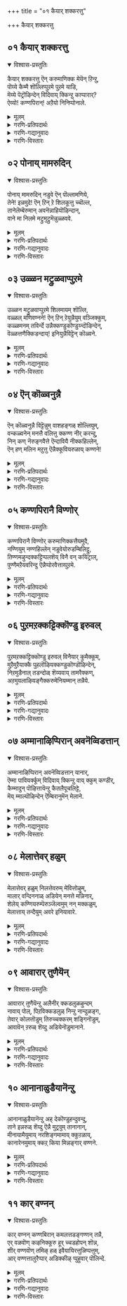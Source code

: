 +++
title = "०१ कैयार् शक्करत्तु"

+++
कैयार् शक्करत्तु


## ०१ कैयार् शक्करत्तु
<details open><summary>विश्वास-प्रस्तुतिः</summary>

कैयार् शक्करत्तु ऎन् करुमाणिक्क मेयॆन् ऱिन्ऱु,  
पॊय्ये कैम्मै शॊल्लिप्पुऱमे पुऱमे याडि,  
मॆय्ये पॆट्रॊऴिन्देन् विदिवाय् क्किन्ऱु काप्पारार्?  
ऐय्यो\! कण्णपिरान्\! अऱैयो निनिप्पोनाले.
</details>

<details><summary>मूलम्</summary>

कैयार् शक्करत्तु ऎन् करुमाणिक्क मेयॆन् ऱिन्ऱु,  
पॊय्ये कैम्मै शॊल्लिप्पुऱमे पुऱमे याडि,  
मॆय्ये पॆट्रॊऴिन्देन् विदिवाय् क्किन्ऱु काप्पारार्?  
ऐय्यो\! कण्णपिरान्\! अऱैयो निनिप्पोनाले.
</details>

<details><summary>गरणि-प्रतिपदार्थः</summary>

कै= कैयल्लि, आर् = हरितवाद, शक्करत्तु = चक्रायुधवुळ्ळ, ऎन् = नन्न, करुमाणिक्कमे = करिय माणिक्यवे, ऎन्ऱु ऎन्ऱु = ऎन्दु हेळुत्त हेळुत्तले, पॊय्यो = सुळ्ळागिये, कैम्मै = कपटद मातन्नु, शॊल्लि = हेळुत्त, पुऱमे पुऱमे आडि = बाह्यविषयगळल्लि आडुत्ता, मॆय्ये = यथार्थवादद्दन्ने \(सत्यवादद्दन्ने, पॆट्रु = पडॆदु, ऒऴिन्देन् = मुगिसिद्देनॆ, विदि = \(विधिय\) भगवन्तन, वाय् क्कु = अनुग्रहक्कॆ इन्ऱु = इन्दु \(ईग\), काप्पार् = तडॆगट्टुववरु. आर् = यारु? ऐयो = अय्यो, कण्णपिरान् = कृष्णपरमात्म, अऱैयो = सड्डु हॊडॆयुत्तेनॆ\(कूगि हेळुत्तेनॆ\) इनि = इन्नु, पोनाले = होदरॆ \(होगुवुदादरॆ\).
</details>

<details><summary>गरणि-गद्यानुवादः</summary>

कैयल्लि हन्तवाद चक्रायुधवुळ्ळ नन्न करिय माणिक्यवे ऎन्दु हेळुत्त हेळुत्तले, सुळ्ळागिये, कपटद मातुगळन्नाडुत्ता, बाह्यविषयगळल्लि नलिदाडुत्ता, यथार्थवादद्दन्ने \(सत्यवादद्दन्ने\) पडॆदुकॊण्डिद्देनॆ. विधिय \(भगवन्तन\) अनुग्रहवन्नु ईग तडॆगट्टुववरु यारु? अय्यो, कृष्ण परमात्म, सड्डु हॊडॆदु हेळुत्तेनॆ, इन्नु \(नीनु\) होगुवुदादरॆ? 
</details>

<details><summary>गरणि-विस्तारः</summary>

ई पाशुर अर्थपूर्णवागिदॆ. भगवन्तनु ऎन्थ कृपाळु\! अवनॆष्टु सुलभसाध्य ऎम्बुदन्नु स्पष्टपडिसुत्तदॆ. ऒन्दु सल भगवदनुग्रहवुण्टायितॆन्दरॆ, अदन्नु तडॆगट्टुवुदु यारिगू साध्यविल्ल ऎम्बुदन्नू स्पष्टपडिसुत्तदॆ.

भगवन्तन रूपसौन्दर्यगळन्नू, अवन दिव्यायुधगळ सामर्थ्यवन्नू कुरितु मनसार हॊगळि हाडुत्ता आनन्दिसुवुदु निजभक्तन कॆलस. भक्तिय सुळिवे इल्लदॆ, मनस्सिनल्लि विषय वासनॆयन्नु तुम्बिकॊण्डु, ऎडॆबिडदन्तॆ बाह्यविषयगळल्लिये तॊळलुत्ता, अदन्ने आनन्दवॆन्दु तिळिदु तृप्तिपडुववनादरू, नटनॆगागियादरू उत्तमभक्तनन्तॆ बायल्लि भगवन्तन नामगळन्नु उच्चरिसुत्तिरुववनन्नू सह भगवन्तनु कडॆगणिसुवुदिल्ल. अवनिगू सह निजभक्तन हागॆये भगवन्तनु तन्न कृपॆयन्नु अनुग्रहिसुत्तानॆ. तन्नन्नु चेतननु मरॆयबारदु. अवनु हेगॆ याव रीतियल्लि तन्नन्नु स्मरिसिदरू तनगॆ सन्तोषवे. इदे भगवन्तनिगॆ बेकादद्दु. 

आळ्वाररु हेळुत्तारॆ- उत्तम भक्तनन्तॆ नटिसुत्ता, बूटाटिकॆय रीतियल्लि भगवन्नामवन्नु पठिसुत्ता, सदा बाह्यविषयगळल्लि मुळुगि तेलुत्ता इरुव ननगॆ, निजवागियू भगवन्तन अनुग्रहवुण्टायितल्ल\! इन्नु स्वामियु नन्निन्द अगलुवुदक्कॆ साध्यवादीते? खण्डित इल्ल. 

भगवन्तनन्नु याव दॆशॆयल्लादरू, याव रीतियल्लादरू स्मरिसलि. अदु कपटवागिरलि. आत्मवञ्चनॆयागिरलि. नटनॆयागिरलि. आडम्बरवागिरलि. इतररन्नु मोसगॊळिसुवुदे आगिरलि. अदु हेगॆ इद्दरू, भगवन्तनु अदन्नु स्वीकरिसि, निजवाद रीतियल्ले फलवन्नित्तु, अवनन्नु तन्नवनन्नागि माडिकॊळ्ळुत्तानॆ.
</details>



## ०२ पोनाय् मामरुदिन्
<details open><summary>विश्वास-प्रस्तुतिः</summary>

पोनाय् मामरुदिन् नडुवे ऎन् पॊल्लामणिये,  
तेने\! इन्नमुदे\! ऎन् ऱिन् ऱे शिलकूत्तु च्चॊल्ल,  
तानेलॆम्बॆरुमान् अवनॆन्नाहियॊऴिन्दान्,  
वाने मा निलमे मट्रुमुट्रुमॆन्नुळ्ळववे.
</details>

<details><summary>मूलम्</summary>

पोनाय् मामरुदिन् नडुवे ऎन् पॊल्लामणिये,  
तेने\! इन्नमुदे\! ऎन् ऱिन् ऱे शिलकूत्तु च्चॊल्ल,  
तानेलॆम्बॆरुमान् अवनॆन्नाहियॊऴिन्दान्,  
वाने मा निलमे मट्रुमुट्रुमॆन्नुळ्ळववे.
</details>

<details><summary>गरणि-प्रतिपदार्थः</summary>

पोनाय् = होदवने \(नुसुळिदवने\), मा मरुदिन् नडुवे = दॊड्ड मत्तीमरगळ नडुवॆ, ऎन् = नन्न, पॊल्ला मणिये = रन्ध्रविल्लद \(परिशुद्धवाद\) रत्नवे, तेने = जेनिनन्तॆ मधुरवादवने, इन् = इनिदागि, अमुदे = अमृतस्वरूपिये, ऎन्ऱु ऎन्ऱु = ऎन्दु ऎन्दु \(ऎन्दु मुन्तागि\), शिल कूत्तु= कॆलवु कूगुगळन्नु, शॊल्ल = हेळिद्दरिन्द, तान् = तानु, एल् = विश्वासदिन्द, ऎम्बॆरुमान् = सर्वेश्वरनु, अवन् = अवनु, ऎन् आहि ऒऴिन्दान् = ननगॆ ऒदगि बन्दिद्दानॆ, वाने = मेलण लोकगळे, मा निलमे = विशालवाद भूलोकवे, मट्रु = मत्तु, मुट्रुम् = ऎल्ला वस्तुगळू, ऎन् = नन्न, उळ्ळनवे =अन्तरङ्गदवे आगिवॆ.
</details>

<details><summary>गरणि-गद्यानुवादः</summary>

दॊड्ड मत्तीमरगळ नडुवॆ नुसुळिदवने, नन्न परिशुद्धवाद रत्नवे, जेनिनन्तॆ मधुरवादवने, इनिदाद अमृतवे, ऎन्दु मुन्तागि कॆलवु कूगुगळन्नु कूगिद्दरिन्द, सर्वेश्वरनाद अवनु स्वतः विश्वासदिन्द ननगॆ ऒदगि बन्दिद्दानॆ. मेलिन लोकगळू, विशालवाद भूलोकवू मत्तु \(अवुगळ\) ऎल्ला वस्तुगळु नन्न ऒळगडॆयवे \(अन्तरङ्गदवे\) आगिवॆ. 
</details>

<details><summary>गरणि-विस्तारः</summary>

ई पाशुरदल्लि भगवन्तन अपारवाद वात्सल्यवन्नू औदार्यवन्नू कुरितु हेळलागुत्तदॆ. 

“पोनाय्................नडुवे” – इदु भगवन्तनु श्रीकृष्णनागि नडॆसिद ऒन्दु आश्चर्यकारक प्रसङ्ग. नन्दगोकुलदल्लि बालकृष्णनु बॆळॆयुत्तिद्दाग, अवनु मनॆमनॆयल्लू माडिद नाना चेष्टॆगळन्नु कुरितु गॊल्लतियरु तायि यशोदॆगॆ दूरु हेळिदरु. इदरिन्द यशोदॆगॆ कडुकोप बन्तु. बालकृष्णनन्नु मनॆय मुन्दिन ऒन्दु ऒरळिगॆ कट्टि हाकि, आकॆ तन्न कॆलसक्कॆ मनॆयॊळक्कॆ होदळु. बालकृष्णनु आ ऒरळन्नू ऎळॆदुकॊण्डु, मॆल्लमॆल्लगॆ अम्बॆगालिडुत्ता ऎदुरल्लिद्द अवळ जवळि भारि मत्तीमरगळ बळिगॆ होदनु. तानु अवुगळ नडुवण सन्दिनल्लि नुसुळिदनु. ऒरळन्नू तन्न कडॆगॆ ऎळॆदुकॊळ्ळुवुदक्कागि अदन्नु जग्गि ऎळॆदनु. कूडले आ भारीमत्ती मरगळु पटपटनॆ मुरिदुबिद्दवु. आ सद्दिगॆ हॆदरि, नन्दगोकुलवे नोडलु बन्दितु. यशोदॆयू हॊरक्कॆ बन्दु नोडुत्ताळॆ-एनाश्चर्य अदु\! किलकिलनॆ नगुत्ता कृष्णनु नोडुत्तिद्दानॆ. कूडले यशोदॆ अवनन्नु बाचि, ऎत्ति मुद्दाडिदळु. 

“अवनॆन्नाहियॊऴिन्दान्” – भगवन्तन अपरिमित सौलभ्य वात्सल्य. औदार्यगळन्नु इदु हेळुत्तदॆ. अवन कॆलवु नामगळन्नु उच्चरिसुत्तिद्द मात्रक्के स्वामि ऒलिदु बरुवुदे? अन्तरङ्गदल्लि नॆलसुवुदे\! अवनॆष्टु सुलभ\! 

“वाने........................उळ्ळनवे” – भगवन्तनु आळ्वाररिगॆ ऒलिदु, अवर अन्तरङ्गदल्लि नॆलसिद्दर परिणाम इदु- स्वर्गादि मेलणलोकगळू, भूलोकवू, अवुगळल्लिन ऎल्ला वस्तुगळु अन्तरङ्गदल्लि नॆलसिदन्तॆये आयितष्टॆ. 

आळ्वाररु हेळुत्तारॆ- नानु माडिद्दु बहळ अल्पवे- भगवन्तन हलकॆलवु नामगळन्नु उच्चरिसिद्दु मात्रवे. अदक्क् प्रतिफलवागि कण्ड भगवन्तन औदार्यवॆष्टु\! अवने ऒलिदु बन्दु नन्नल्लि वात्सल्य कोरिद्दानॆ. अवनु नन्न अन्तरङ्गदल्लि नॆलसिद्दरिन्द, अवन इडिय सृष्टिये नन्न अन्तरङ्गवन्नु सेरिदॆयल्ल\!
</details>



## ०३ उळ्ळन मट्रुळवाप्पुऱमे
<details open><summary>विश्वास-प्रस्तुतिः</summary>

उळ्ळन मट्रुळवाप्पुऱमे शिलमायम् शॊल्लि,  
वळ्ळल् मणिवण्नने\! ऎन् ऱिन् ऱेयुन्नैयुम् वञ्जिक्कुम्,  
कळ्ळमनम् तविर्न्दे उन्नैक्कण्डुकॊण्डुय्न्दॊऴिन्देन्,  
वॆळ्ळत्तणैक्किडन्दाय्\! इनियुन्नैविट्टॆन् कॊळ्वने.
</details>

<details><summary>मूलम्</summary>

उळ्ळन मट्रुळवाप्पुऱमे शिलमायम् शॊल्लि,  
वळ्ळल् मणिवण्नने\! ऎन् ऱिन् ऱेयुन्नैयुम् वञ्जिक्कुम्,  
कळ्ळमनम् तविर्न्दे उन्नैक्कण्डुकॊण्डुय्न्दॊऴिन्देन्,  
वॆळ्ळत्तणैक्किडन्दाय्\! इनियुन्नैविट्टॆन् कॊळ्वने.
</details>

<details><summary>गरणि-प्रतिपदार्थः</summary>

उळ्ळन = मनस्सिनल्लिरुवुदु, मट्रु = इतर ऎल्लवू, उळ आ = हागॆये इरुवन्तॆये, पुऱमे = हॊरगॆ \(तोरिकॆगागि\), शिल मायम् शॊल्लि = कॆलवु वञ्चनॆय \(कपटद\) मातन्नाडि, वळल् = उदारिये, मणिवण्नने = नीलमणिवण्णा, ऎन्ऱु ऎन् ऱे = ऎन्दु हेळुत्तले, उन्नैयुम् = निन्नन्नू, वञ्जिक्कुम् = वञ्चिसुव \(मोसगॊळिसुव\), कळ्ळम् मनम् = कळ्ळ मनस्सन्नु, तविर्न्दे = बिट्टुकॊट्टु, \(दूरीकरिसिये\), उन्नै = निन्नन्नु, कण्डुकॊण्डु = कण्डुकॊण्डु \(अनुभविसि अरितुकॊण्डु\), उय्न्दु ऒऴिन्देन् = उज्जीवनगॊण्डिद्देनॆ, वॆळ्ळत्तु = पाल्गडलल्लि, अणै = \(शेषन\) हासुगॆयल्लि, किडन्दाय् = पवडिसिरुववने, इनि = इन्नु, उन्नै =निन्नन्नु, विट्टु = बिट्टु, ऎन् कॊळ्वने = एनन्नु कैगॊळ्ळबल्लॆनु? 
</details>

<details><summary>गरणि-गद्यानुवादः</summary>

मनस्सिनल्लिरुवुदु इतर ऎल्लवू हागॆये इरुवन्तॆये, हॊरगॆ कॆलवु कपटद मातुगळन्नाडि, उदारिये, मणिवण्णा ऎन्दुहेळुत्तले निन्नन्नू मोसगॊळिसुव कळ्ळमनस्सन्नु दूरीकरिसि, निन्नन्नु कण्डुकॊण्डु \(अनुभविसि अरितुकॊण्डु\) उज्जीवनगॊण्डिद्देनॆ. पाल्गडलल्लि शेषन हासुगॆयल्लि पवडिसिरुववने, इन्नु निन्नन्नु बिट्टु एनन्नु कैगॊळ्ळबल्लॆ? 
</details>

<details><summary>गरणि-विस्तारः</summary>

ई पाशुरदल्लि भगवन्तनल्लि भक्तिमाडुव बगॆयन्नु हेळलागुत्तदॆ. 

मनस्सु शुद्धिगॊळ्ळदिद्दरू चिन्तॆयिल्ल. विषय वासनॆ अदरल्लि तुम्बिद्दरू सरियॆ. हॊरगॆ, तोरिकॆगागियादरू भगवन्नामस्मरणॆ माडुत्ता बरुवुदरिन्द, बरबरुत्ता अदु अभ्यासवागुत्तदॆ. आ अभ्यास भक्तियन्नु मूडिसुत्तदॆ. भगवन्तनन्नु अरितुकॊळ्ळुव आसक्तियन्नु तरुत्तदॆ मत्तु कालक्रमदल्लि अवनन्नु कुरितु अनुभववुण्टागुत्तदॆ. भक्ति दृढपडुत्तदॆ. अवनिल्लदॆ तनगॆ यावुदू साध्यविल्लवॆन्दु मनवरिकॆयन्नुण्टु माडुत्तदॆ. हीगॆ उज्जीवन मार्गविदॆ ऎन्नलागुत्तदॆ. 

आळ्वाररु हेळुत्तारॆ- भगवन्त, नन्न मनदल्लि तुम्बि, सुळिदाडुत्तिरुव भावनॆगळे बेरॆ. अवॆल्ल विषय वासनॆयिन्द कूडिदवु. निन्नन्नु कुरितु ईषत्तू भवनॆयिल्ल. आदरू, हॊरगॆ, तोरिकॆगागि, निन्न गुणस्वभावगळन्नु परिपूर्णवागि अनुभविसि अरितुकॊण्डवनन्तॆ, ’उदारिये, मणिवण्णा’ ऎन्दु मुन्तागि निन्नन्नु कुरितु हेळुत्तले इद्देनॆ. निन्नन्नू सह वञ्चिसि बिडुवन्थ नन्नकळ्ळ मनस्सन्नु बदिगॊत्तिद्देनॆ. ई दारियिन्दले निन्नन्नु अनुभविसि कण्डुकॊण्डिद्देनॆ मत्तु परिपूर्णवागि उज्जीवनगॊण्डिद्देनॆ. शेषशयननाद भगवन्त, निन्न हॊरतु नानेनू माडलारॆनल्ल\! निन्न कृपाश्रयवे ननगॆ मुख्य.
</details>



## ०४ ऎन् कॊळ्वनुन्नै
<details open><summary>विश्वास-प्रस्तुतिः</summary>

ऎन् कॊळ्वनुन्नै विट्टॆन्नुम् वाशहङ्गळ् शॊल्लियुम्,  
वन्कळ्वनेन् मनत्तै वलित्तु क्कण्ण नीर् करन्दु,  
निन् कण् नॆरुङ्गवैत्ते ऎन्दावियै नीक्कहिल्लेन्,  
ऎन् हण् मलिन मऱुत्तु ऎन्नैक्कूवियरुळाय् कण्णने\!
</details>

<details><summary>मूलम्</summary>

ऎन् कॊळ्वनुन्नै विट्टॆन्नुम् वाशहङ्गळ् शॊल्लियुम्,  
वन्कळ्वनेन् मनत्तै वलित्तु क्कण्ण नीर् करन्दु,  
निन् कण् नॆरुङ्गवैत्ते ऎन्दावियै नीक्कहिल्लेन्,  
ऎन् हण् मलिन मऱुत्तु ऎन्नैक्कूवियरुळाय् कण्णने\!
</details>

<details><summary>गरणि-प्रतिपदार्थः</summary>

ऎन् कॊळ्वन् = एनन्नु कैगॊळ्ळलि, उन्नैविट्टु = निन्नन्नु बिट्टु, ऎन्नुम् = ऎन्नुव, वाशहङ्गळ् = मातुगळन्नु, शॊल्लियुम् = आडियू सह, वन् कळ्वनेन् = बलुकॆट्ट कळ्ळ नानु \(कपटि नानु\), मनत्तै = मनस्सन्नु, वलित्तु = बलगॊळिसि, कण्ण नीर् करन्दु = कण्णिरु सुरिसि, निन् कण् = निन्नल्लि, नॆरुङ्ग = दृढवागि, वैत्ते = इरिसिये, ऎनदु आवियै = नन्न आत्मवन्नु \(प्राणवन्नु\), नीक्ककिल्लेन् = नीगलारॆ, ऎन् कण् = नन्नल्लिन, मलिनम् = कॊळॆयन्नु, अऱुत्तु = नीगिसि \(कडिदु हाकि\), ऎन्नै = नन्नन्नु, कूवि = कूगि करॆदु, अरुळाय् = कृपॆमाडु, कण्णने = अत्याकर्षकने. 
</details>

<details><summary>गरणि-गद्यानुवादः</summary>

’निन्नन्नु बिट्टु एनन्नु कैगॊळ्ळबल्लॆ’ ऎम्ब मातुगळन्नुआडियू सह, बलु कॆट्ट कपटि नानु. मनस्सन्नु बलगॊळिसि, कण्णीरु सुरिसि, निन्नल्लि दृढवागि इरिसिये नन्न प्राणवन्नु नीगलारॆ. नन्नल्लिन कॊळॆयन्नु तॊडॆदुहाकि, नन्नन्नु कूगि करॆदु कृपॆमाडु अत्याकर्षकने. 
</details>

<details><summary>गरणि-विस्तारः</summary>

हिन्दिन पाशुरदल्लि ’निन्नन्नु बिट्टु नानेनन्नू माडलारॆ’ ऎन्दु आळ्वाररु हेळिकॊण्डरष्टॆ. अदे विषयवन्नु इन्नष्टु विवरवागि इल्लि हेळुत्तिद्दारॆ. 

“वन्कळ्वनेन्...............” – भगवन्त, नानु नडॆसुव ऎल्ल कर्मगळल्लियू निन्न ऒत्तासॆ इल्लदॆ नानेनू माडलारॆ. ऎल्ल विधदल्लू ननगॆ निन्न बॆम्बल बेकेबेकु’ – ऎन्दु नानाडिद मातुगळल्लि सत्यतॆ इल्लवागिदॆ. अदक्कॆ नन्न कॆट्ट मनस्से कारण. प्रकृति सम्बन्धवाद विषयगळ कडॆगे अदु नन्नन्नु सॆळॆदॊय्युत्तदॆ. आ प्रकृति बन्धनदिन्द बिडिसिकॊळ्ळुवुदु नन्निन्द आगदॆ होगिदॆ. अष्टु हॆच्चागि नन्न मनस्सु विषयाधीनवागिदॆ. नानेनु बगॆदरू, हेगॆ नडॆदुकॊळ्ळबेकॆन्दरू अदु अदन्नु सुळ्ळुमाडुत्तदॆ. नन्न मनस्सु कपटतुम्बिद्दु, अदन्नु बलगॊळिसलु ननगॆ शक्ति सालदु. 

“मनत्तै वलित्तु, कण्ण नीर् करन्दु, निन् कण् नॆरुङ्गवैत्तु, ऎन दावियै नीक्कहिल्लेन्” – ईगिन नन्न स्थितियल्लि, नन्न मनस्सु बलहीनवागिदॆ. अदन्नु बलगॊळिसुवुदक्कॆ आगलि, निन्नन्नु सेरलेबेकॆन्दु कण्णीरु सुरिसुवुदक्कॆ, निन्नल्लि दृढवाद भक्तियिन्द प्राणवन्नु त्यजिसुवुदक्कॆ ननगॆ साध्यविल्ल. इदक्कॆल्ल नन्न मनस्सिनल्लि तुम्बिकॊण्डिरुव कश्मलवे कारण. 

“ऎन्कण् मलिनम् अऱुत्तु” – प्रकृति सम्बन्धवाद दोषगळु नन्न मनदल्लि तुम्बिकॊण्डिदॆ. इवे निन्न कडॆय गमनक्कॆ अड्डियागिरतक्कवु. आद्दरिन्द ई मलिनवन्नु \(कॊळॆयन्नु\) तॊडॆदुहाकु. मनस्सन्नु परिशुद्धगॊळिसु. निन्नन्नु ऒम्मनदिन्द आश्रयिसुवन्तॆ माडु.

आळ्वाररु हेळुत्तारॆ- भगवन्त, नानाडुव मातुगळु ऒळ्ळॆयदागि कण्डुबन्दरू, नानु कपटिये. नन्न मनस्सु विषय वासनॆयिन्द तुम्बिदॆ. निन्नन्नु भक्ति माडुवुदक्कॆ अदु अड्डियागिदॆ. नन्न प्रयत्नदिन्दले निन्न बळि भक्तिमाडि बरुवुदक्कॆ आगदु. अन्थ शक्तियन्नु नानु कळॆदुकॊण्डिद्देनॆ. बलगुन्दिदवनागिद्देनॆ. ई कारणदिन्द नन्न मनस्सन्नु नीने शुद्धगॊळिसि, नन्नन्नु निन्न बळिगॆ कूगि करॆदुको. आकर्षणकारियागि नीनु ननगॆ अष्टन्नु कृपॆमाडु.
</details>



## ०५ कण्णपिरानै विण्णोर्
<details open><summary>विश्वास-प्रस्तुतिः</summary>

कण्णपिरानै विण्णोर् करुमाणिक्कत्तैयमुदै,  
नण्णियुम् नण्णहिल्लेन् नडुवेयोरुडम्बिलिट्टु,  
तिण्णमऴुन्दक्कट्टिप्पलशॆय् विनै वन् कयिट्राल्,  
पुण्णैमऱैयवरिन्दु ऎन्नैप्पोरवैत्ताय्पुऱमे.
</details>

<details><summary>मूलम्</summary>

कण्णपिरानै विण्णोर् करुमाणिक्कत्तैयमुदै,  
नण्णियुम् नण्णहिल्लेन् नडुवेयोरुडम्बिलिट्टु,  
तिण्णमऴुन्दक्कट्टिप्पलशॆय् विनै वन् कयिट्राल्,  
पुण्णैमऱैयवरिन्दु ऎन्नैप्पोरवैत्ताय्पुऱमे.
</details>

<details><summary>गरणि-प्रतिपदार्थः</summary>

कण्णपिरानै = श्रीकृष्णावतारियाद सर्वेश्वरनन्नु, विण्णोर् = नित्यसूरिगळ मत्तु देवतॆगळ, करुमाणिक्कत्तै = माणिक्यदन्थ अनर्घ अन्तरङ्ग वस्तुवन्नु, अमुदै = दिव्यवाद अमृतवन्नु, नण्णियुम् = समीसियू, नण्ण हिल्लेन् = आश्रयिसलारदवनागिद्देनॆ, नडुवे = नडुवल्लि, ओर् = ऒन्दु, उडुम्बिल् इट्टु = देहदल्लि \(नन्नन्नु\) सेरिसि, तिण्णम् = बलवागि \(दृढवागि\), अऴुन्द = मुळुगुवन्तॆ \(अद्दुवन्तॆ\), कट्टि = कट्टिहाकि, पल = अनेक, शॆय्विनै = कर्मगळॆम्ब, वल् कयिट्राल् = बलवाद हग्गदिन्द, पुण्णै = अदरिन्दाद हुण्णन्नु, मऱैय = मरॆयागिरुवन्तॆ \(काणदॆ इरुवन्तॆ\), वरिन्दु = कट्टि मरॆमाडि ऎन्नै = नन्नन्नु, पोरवैत्ताय् = होराडुवन्तॆ माडिद्दी, पुऱमे = हॊरगिन विषयगळल्लिये. 
</details>

<details><summary>गरणि-गद्यानुवादः</summary>

श्रीकृष्णावतारियाद सर्वेश्वरनन्नु, नित्यसूरिगळ मत्तु देवतॆगळ माणिक्यदन्थ श्रेष्ठ अन्तरङ्ग वस्तुवन्नु, दिव्यामृतवन्नु, समीपिसियू आश्रयिसलारदवनागिद्देनॆ. नडुवॆ ऒन्दु देहदल्लि नन्नन्निट्टु, दृढवागि अद्दुवन्तॆ \(मुळुगुवन्तॆ\) कट्टि हाकि, अनेक बगॆय कर्मगळॆम्ब बलवाद हग्गदिन्द आद हुण्णन्नु, काणदॆ इरुवन्तॆ, कट्टि \(मरॆमाडि\), नन्नन्नु हॊरगिन विषयगळल्लि होराडुवन्तॆ माडिद्दी. 
</details>

<details><summary>गरणि-विस्तारः</summary>

हिन्दिन पाशुरदल्लि “नन्न मनदल्लिन मलिनवन्नु तॊडॆदु हाकि” – ऎन्दु मुन्तागि हेळलायितष्टॆ. आ ’मलिन’वॆम्बुदेनॆन्दू, अदरिन्द बन्दिरुव कॆडकेनु ऎम्बुदन्नू इल्लि बिडिसि हेळलागुत्तदॆ. 

“कण्णपिरानै” – भगवन्तनु कृष्णावतारियागि सामान्यगोवळर नडुवॆ बॆळॆदरू तन्न हिरिमॆयन्नु अनेक बारि तोरिसिद्दानॆ. तन्न आश्चर्यद्भुत कार्यगळिन्दलू, अत्याकर्षकवाद गुणस्वभावगळिन्दलू ऎल्ल बगॆय जनरन्नू आकर्षिसि, अवरिगॆ ऎल्ल बगॆय महोपकारगळन्नू माडिदनु. 

’विण्णोर् करुमाणिक्कत्तै” – अपरूपवाद दिव्यमाणिक्यवन्नु जन हेगॆ भद्रवागिट्टु रक्षिसुव हागॆये, मेलणलोकदवरु भगवन्तनन्नु तम्म अन्तरङ्गदल्लि, अल्लिन्द स्वामियु जारि होगदन्तॆ आदरदिन्द भद्रपडिसिकॊण्डिद्दारॆ. 

“नण्णियुम् नण्णहिल्लेन्” – नानु भगवन्तनन्नु कुरितु ज्ञानवन्नु पडॆदुकॊण्डिद्देनॆ. अवनन्नु नन्न अन्तरङ्गदल्लिट्टुकॊण्डिरुवुदक्कॆ तवकपडुत्तेनॆ. हीगिद्दरू, स्वामियन्नु सेरुवुदक्कू, आश्रयिसुवुदक्कू ऒलिसिकॊळ्ळुवुदक्कू साध्यविल्लदॆ होगिदॆ. अड्डिपडिसुववु ई देह, इन्द्रियगळु, विषय सम्बन्धवागि आकर्शितवागिरुव मनस्सु. 

“पुण्नै मरैय वरिन्दु” – देह सम्बन्धवाद बन्धनदल्लि, बगॆबगॆय कर्मगळॆम्ब बलवाद हग्गदिन्द बिगिदु, नन्नन्नु कट्टिहाकिरुवुदरिन्द बलवाद हुण्णागिदॆ. अदु तोरिकॊळ्ळदन्तॆ, विषय सुख ऎम्बुदरिन्द अदन्नु मुच्चि मरॆमाडलागिदॆ. 

आळ्वाररु हेळुत्तारॆ- भगवन्त, निन्नन्नु दृढवागि आश्रयिसि, उद्धारगॊळ्ळबेकॆम्ब ज्ञानवन्नु नानु पडॆदुकॊण्डॆ. निन्न आश्रयवन्नु दॊरकिसिकॊळ्ळलु आतुरगॊण्डॆ. अदु साध्यवागदॆ इरलॆन्दु नीनु बलवाद अड्डियॊन्दन्नु तन्दॊड्डिद्दी. निनगू ननगू नडुवॆ ’देह’वॊन्दन्नु तन्दिट्टिद्दी. बगॆबगॆय कर्मगळन्नु ई देहद मूलक नन्निन्द माडिसुत्ती. नन्नन्नु देहदल्लि बन्धिसिद्दी. कर्मगळिन्द आगिरुवुदु क्रूरवाद माडदॆ इरुव हुण्णु. अदु काणदिरलॆन्दु विषय सुख ऎम्बुदरिन्द अदन्नु मुच्चि मरॆमाडिद्दी. आद्दरिन्द निन्नन्नु नानु कूडिकॊळ्ळुवुदादरू हेगॆ?
</details>



## ०६ पुऱमऱक्कट्टिक्कॊण्डु इरुवल्
<details open><summary>विश्वास-प्रस्तुतिः</summary>

पुऱमऱक्कट्टिक्कॊण्डु इरुवल् विनैयार् कुमैक्कूम्,  
मुऱैमुऱैयाक्कै पुहलॊऴियक्कण्डुकॊण्डॊऴिन्देन्,  
निऱमुडैनाल् तडन्दोळ् शॆय्यवाय् तामरैक्कण्,  
अऱमुयलाऴियङ्गैक्करुमेनियम्मान् तन्नैये.
</details>

<details><summary>मूलम्</summary>

पुऱमऱक्कट्टिक्कॊण्डु इरुवल् विनैयार् कुमैक्कूम्,  
मुऱैमुऱैयाक्कै पुहलॊऴियक्कण्डुकॊण्डॊऴिन्देन्,  
निऱमुडैनाल् तडन्दोळ् शॆय्यवाय् तामरैक्कण्,  
अऱमुयलाऴियङ्गैक्करुमेनियम्मान् तन्नैये.
</details>

<details><summary>गरणि-प्रतिपदार्थः</summary>

पुऱम् = हॊरगडॆ \(ऎल्ला कडॆयल्लू\), अऱ= पूर्तियागि, कट्टिकॊण्डु = हॆणॆदुकॊण्डु \(आलिङ्गिसिकॊण्डु\), इरु = ऎरडु, वल् विनैयार् = बलिष्ठवाद कर्मगळु, कुमैक्कूम् = नलुगिसुवन्थ \(हिंसिसुवन्थ\), मुऱैमुऱै = मत्तॆमत्तॆ, \(क्रमानुगतवागि\) बरुव आक्कै = देहवन्नु, पुहल् ऒऴिय = होगुवुदन्नु तप्पिसिकॊळ्ळुवुदक्कागि, कण्डुकॊण्डु = कण्डुकॊण्डु, ऒऴिन्देन् = मुगिरिसॆ, निऱम् उडै = सौन्दर्यवुळ्ळ, ना तडतोळ् = नाल्कु उद्दनाद तोळुगळ, शॆय्य = कॆम्पनॆय, वाय् = बायि \(तुटिगळु\), तामरै कण् = तावरॆयन्तॆ \(विशालवू आकर्षकवू आद\) कण्णुगळु, अऱम् = धर्मक्कागि, मुयल् = उत्साहगॊळ्ळुव, आऴि = चक्रायुधवुळ्ळ, अम् कै= सुन्दरवाद कैय, करुमेनि = करिय \(सॊबगिन\) देहद, अम्मान् तन्नैये = सर्वेश्वरनन्ने. 
</details>

<details><summary>गरणि-गद्यानुवादः</summary>

हॊरगडॆ ऎल्ला कडॆयल्लू पूर्तियागि हॆणॆदुकॊण्डु, ऎरडु बलवाद कर्मगळु नलुगिसुवन्थ, मत्तॆ मत्तॆ बरुव देहवन्नु होगुवुदन्नु तप्पिसिकॊळ्ळुवुदक्कागिये सुन्दरवाद नाल्कु उद्दनागि तोळुगळ, कॆन्दुटिय, कॆन्दावरॆयन्तॆ विशालवू आकर्षकवू आद कण्णुगळ, धर्मक्कागि उत्सहगॊळ्ळुव चक्रायुधवुळ्ळ सुन्दरवाद कैय, \(सॊबगिन\) करिय देहद सर्वेश्वरनन्ने कण्डुकॊण्डुबिट्टॆ.
</details>

<details><summary>गरणि-विस्तारः</summary>

“नन्न मत्तु निन्न नडुवॆ ई देहवन्नु तन्दिट्टु, अदन्नु पापपुण्यकर्मगळिन्द चॆन्नागि बिगिदु, अदरिन्दाद हुण्णन्नु विषयसुखदिन्द मुच्चिमरॆमाडि, नन्नन्नु हिंसिसुत्तिद्दी” – ऎम्बुदु हिन्दिन पाशुर. आ देहवन्नु कळॆदुकॊळ्ळुवुदक्कागि माडुवुदेनु ऎम्बुदन्नु कुरितु इल्लि हेळलागुत्तिदॆ. 

पाशुरद मॊदल ऎरडु पादगळल्लि ई देहदिन्द आगिरुव तॊन्दरॆयेनु ऎन्दु हेळलागुत्तदॆ. देहदिन्द कर्म नडॆयुत्तदॆ. अदु पापपुण्यगळॆन्दु ऎरडु बगॆयागि बेर्पडिसुत्तदॆ. ऎरडू ऒन्दक्कॊन्दु बलवागि हॆणॆदुकॊण्डु, बिडिसिकॊळ्ळलारद बन्धनवागुत्तदॆ. इदे मनुष्यनु मत्तॆ मत्तॆ हुट्टुवन्तॆ माडुत्तदॆ. प्रतिहुट्टिनल्लू कर्मबन्धन बलगॊळ्ळुत्तले इरुत्तवॆ. मत्तु जन्मगळु लॆक्कविल्लदष्टागुत्तवॆ. इदक्कॆ कॊनॆ ऎम्बुदुण्टे? 

पाशुरद कडॆय ऎरडु पादगळल्लि भगवन्तन सरळसुन्दरवाद वर्णनॆ इदॆ. रूपवो सॊबगिन आकर्षकवाद करियबण्णद्दु. तुटिगळु कॆम्पगॆ. कण्णुगळु कॆन्दावरॆयन्तॆ विशालवू आकर्षकवू, तोळुगळ दीर्घवाद नाल्कु. धर्मरक्षणॆगागिये तन्न सुन्दरवाद कैयल्लि हॊळॆयुव चक्रायुध. हीगॆ शोभिसुव सर्वेश्वर. 

आळ्वाररु हेळुत्तारॆ- पापपुण्यगळिन्द बलवाद बन्धनदिन्द मेलिन्द मेलॆ हुट्टुव बाधॆयिन्द बिडिसिकॊळ्ळुवुदक्कागिये, नानु दिव्यसुन्दरनाद सर्वेश्वरनन्नु भजिसि, पूजिसि, अनुभविसि, कण्डुकॊण्डिद्देनॆ.
</details>



## ०७ अम्मानाऴिप्पिरान् अवनॆव्विडत्तान्
<details open><summary>विश्वास-प्रस्तुतिः</summary>

अम्मानाऴिप्पिरान् अवनॆव्विडत्तान् यानार्,  
ऎम्मा पावियर्क्कूम् विदिवाय् क्किन्ऱु वाय् क्कुम् कण्डीर्,  
कैम्मादुन् पॊऴित्तायॆन्ऱु कैतलैपूचलिट्टे,  
मॆय् म्माल्यॊऴिन्देन् ऎम्बिरानुमॆन् मेलाने.
</details>

<details><summary>मूलम्</summary>

अम्मानाऴिप्पिरान् अवनॆव्विडत्तान् यानार्,  
ऎम्मा पावियर्क्कूम् विदिवाय् क्किन्ऱु वाय् क्कुम् कण्डीर्,  
कैम्मादुन् पॊऴित्तायॆन्ऱु कैतलैपूचलिट्टे,  
मॆय् म्माल्यॊऴिन्देन् ऎम्बिरानुमॆन् मेलाने.
</details>

<details><summary>गरणि-प्रतिपदार्थः</summary>

अम्मान् = सर्वेश्वरनु, आऴिप्पिरान् = चक्रायुधवन्नु हिडिदवनु, अवन् = अवनु, ऎव्विडत्तान् = ऎन्थ उन्नतस्थानदल्लिरुववनु, यान् = नानु, आर् = यारु, ऎम्मा = ऎन्थ महा, पावियर् क्कुम् = पापिगळिगू, विदि = दैववु, वाय् क्किन्ऱु= अनुग्रहिसुव, \(अनुग्रहिसुवुदु\) वाय् क्कुम् = कृपॆयन्नु \(फलिसिये फलिसुवुदु\), कण्डीर् = कण्डिरा, कैम्मा = आनॆय, तुन्बु = \(सङ्कटवन्नु\), कष्टवन्नु ऒऴित्ताय् = नीगिसिदवने, ऎन्ऱु = ऎन्दु, कै तलै पूशल् इट्टे = तलॆय मेलॆ कैजोडिसिये, मॆय् = वास्तववाद, माल् आहि = व्यामोहकारि \(प्रेमि\), आय् ऒऴिन्देन् = आगिबिट्टिद्देनॆ, ऎम्बिरानुम् = भगवन्तनू, ऎन् मेलाने = नन्नल्लि प्रीतियुळ्ळवने. 
</details>

<details><summary>गरणि-गद्यानुवादः</summary>

अवनु ऎन्थ स्थानदल्लिरुववनु\! चक्रायुधवन्नु हिडिदवनु. नानु यारु\! ऎन्थ महापापिगळिगू दैवानुग्रहवु फलिसिये फलिसुवुदु, कण्डिरा\! आनॆय कष्ट \(सङ्कटवन्नु\) नीगिसिदवने ऎन्दु तलॆय मेलॆ कैजोडिसिये, वास्तववाद प्रेमियागिद्देनॆ. भगवन्तनू नन्नल्लि प्रीतियुळ्ळवने. 
</details>

<details><summary>गरणि-विस्तारः</summary>

भगवन्तनिगू तमगू इरुव अन्तरवन्नू, तम्ममेलॆ भगवन्तनिगिरुव कृपॆ, औदार्य, विश्वासवन्नू इल्लि आळ्वाररु तिळिसुत्तारॆ. 

“अवनॆव्विडत्तान् यानार्” – भगवन्तनिगू नमगू याव बगॆय साम्यविदॆ? पाल्गडलल्लि शेषशयननागिरुव निर्लिप्त अवनु सर्वसमर्थनाद चक्रायुधधारि\! अल्पमानव नानु. महापापि. नन्न सङ्कट ननगे सेरिद्दल्लवे? नाने अनुभविसतक्कद्दल्लवे? \(ई बगॆय भावनॆगळु नन्नल्लि मूडिबन्दरू, भगवन्तन बगॆगॆ इरुव नन्न व्यामोह ऎन्दिगादरू कडमॆयागुवुदे?\) 

“ऎम्मा पावियर् क्कूम् विदिवाय् क्किन्ऱु वाय्क्कूम् कण्डीर्” – ऎन्थ कडुपापिगू भगवन्तनु खण्डितवागि अनुग्रहिसुवनु. अदु फलिसिये तीरुवुदु. एकॆन्दरॆ, भगवन्तनु परमकृपाळु, उदारि. तन्न सृष्टिय बगॆगॆ अवनिगॆ तुम्ब अनुकम्प, तन्न सृष्टिगॆ ऒदगि बरुव सङ्कटगळन्नु तप्पिसुवुदरल्लि \(नीगिसुवुदरल्लि\) अवनिगॆ सदा आसक्ति. 

“कैम्मा तुन्बम् ऒऴित्ताय्” – इल्लि गजेन्द्रमोक्षद सूचनॆ बरुत्तदॆ. आनॆयन्थ मृगद विषयदल्लू भगवन्तनिगॆ अत्यन्त कनिकर. काडिन सरोवरदल्लि मॊसळॆय बायिगॆ सिक्किबिद्द गजेन्द्रनु अदरिन्द बिडिसिकॊळ्ळलु साध्यविल्लदॆ. ’आदिमूला, नीने गति’ ऎन्दु भगवन्तनल्लि मरॆहॊक्काग, स्वामियु चक्रायुधधारियागि अदर बळिगॆ धाविसि बन्दु, अदन्नु सङ्कटदिन्द पारुमाडिदनष्टॆ\!

आळ्वाररू तम्मन्नु संसार क्लेशदिन्द बिडुगडॆ माडॆन्दु गजेन्द्रन हागॆये, तलॆय मेलॆ कैजोडिसि, अङ्गलाचुत्तिद्दारॆ. 

आळ्वाररु हेळुत्तारॆ- यारू निलुकद अत्युन्नत, अतिदूरद स्थळदल्लिरुव अवनु सरसमर्थ. चक्रायुधधारि. कडुपापियाद नानु यारु ऎन्दु अवनॆन्दिगू निर्लक्षिसुवुदिल्ल. ऎन्थ पापिगादरू दैवानुग्रह खण्डितवागि उण्टागुवुदु. ई नम्बिकॆ ननगॆ दृढवागिदॆ. गजेन्द्रन सङ्कटवन्नु अवनु आ कूडले परिहरिसलिल्लवे? नानू हागॆये तलॆयमेलॆ कैजोडिसि, अवन मरॆहॊक्किद्देनॆ. अवनल्लि निजवागि व्यामोहगॊण्डिद्देनॆ. अवनिगू अवन सृष्टियल्लि, नन्नल्लि, अतीव वात्सल्यविदॆ.
</details>



## ०८ मेलात्तेवर् हळुम्
<details open><summary>विश्वास-प्रस्तुतिः</summary>

मेलात्तेवर् हळुम् निलत्तेवरुम् मेवित्तोऴुम्,  
मालार् वन्दिननाळ् अडियेन् मनत्ते मन्निनार्,  
शेलेय् कण्णियरुम्पॆरुञ्जॆल्वमुम् नन् मक्कळुम्,  
मेलात्ताय् तन्दैयुम् अवरे इनियावारे.
</details>

<details><summary>मूलम्</summary>

मेलात्तेवर् हळुम् निलत्तेवरुम् मेवित्तोऴुम्,  
मालार् वन्दिननाळ् अडियेन् मनत्ते मन्निनार्,  
शेलेय् कण्णियरुम्पॆरुञ्जॆल्वमुम् नन् मक्कळुम्,  
मेलात्ताय् तन्दैयुम् अवरे इनियावारे.
</details>

<details><summary>गरणि-प्रतिपदार्थः</summary>

मेल् आम् तेवर् हळुम् = मेलण लोकद देवतॆगळू, निलम् तेवर् हळुम् = भूलोकद देवतॆगळू, मेवि = आदरदिन्द, तॊऴुम् = ऎरगुव, मालार् = भगवन्तनु, वन्दु = नन्न बळिगॆ बन्दु, इननाळ् = ईग, अडियेन् = दासनाद नन्न, मनत्ते = मनस्सिनल्लि \(अन्तरङ्गदल्लि\), मन्निनार् = नॆलसिद्दानॆ, शेल् एय् = मीनन्नु होलुव, कण्णियरुम् = कण्णुळ्ळवरू, पॆरु शॆल्वमुम् = महदैश्वर्यवू, नल् मक्कळुम् = ऒळ्ळॆय \(गुणवन्तराद\) मक्कळू, मेल् आम् ताय् तन्दैयुम् = ऒळ्ळॆय \(गुणवन्तराद\) तायितन्दॆगळू, अवरे = आ स्वामिये, इनि = इन्नु, आवारे =आगुववरु. 
</details>

<details><summary>गरणि-गद्यानुवादः</summary>

मेलण लोकद देवतॆगळू, भूलोकद देवतॆगळू, आदरदिन्द ऎरगुव भगवन्तनु बन्दु ईग दासनाद नन्न अन्तरङ्गदल्लि नॆलसिद्दानॆ. मीनिनन्तॆ कण्णुळ्ळारू, महदैश्वर्यवू, ऒळ्ळॆय गुणवन्तराद मक्कळू ऒळ्ळॆय \(मेलाद\) तायितन्दॆगळू इन्नु आ भगवन्तने आगुत्तानॆ. 
</details>

<details><summary>गरणि-विस्तारः</summary>

’भगवन्तनॆल्लि, नानॆल्लि? कडुपापियाद नन्न बळि भगवन्तनु सारबेकॆन्दु नानु अपेक्षिसुवुदु उचितवे’ – ऎन्दु मुन्तागि हिन्दिन पाशुरहेळितु. ई पाशुरदल्लि भगवन्तन अपार कारुण्यवन्नु हेळलागुत्तदॆ.

’मेलात्तेवर् हळ्’ – मेलणलोकद देवतॆगळु – ब्रह्मादि देवतॆगळु, परमभक्तराद महर्षिगळु, नित्यसूरिगळु इत्यादि मेलण लोकगळल्लिरुववरु.

निलत्तेवर् हळ्- भूलोकदल्लि वासिसुव देवतॆगळु – भगवन्तनन्नु पट्टागि आश्रयिसि, दृढभक्तियिन्द भजिसि पूजिसुव परमसात्त्विकराद सद्भक्तरु. 

आळ्वाररु हेळुत्तारॆ- ब्रह्मादि देवतॆगळू, भूलोकद सद्भक्तरू बिडदॆ भजिसुव सर्वेश्वरने बन्दु, नन्न अन्तरङ्गदल्लि नॆलसिद्दानॆ. इन्नु मेलॆ ननगॆ सुन्दरस्त्रीयरागलि,अपार सम्पत्तागलि, गुणवन्तराद मक्कळागलि, ऒळ्लॆय तायितन्दॆयरागलि – ऎल्लरू आ भगवन्तने. 

भगवन्तनु ऒलिदनॆन्दरॆ, भक्तनिगॆ तायि-तन्दॆ, बन्धु-बळग, मक्कळु-मरि, आळु-काळु, भोग-भाग्यगळॆम्ब सांसारिकवाद व्यामोहवु अळियुत्तदॆ. अवनिगॆ भगवन्तने ऎल्ल सम्पत्तु ऎन्दन्तॆ.
</details>



## ०९ आवारार् तुणैयॆन्
<details open><summary>विश्वास-प्रस्तुतिः</summary>

आवारार् तुणैयॆन्ऱु अलैनीर् क्कडलुळऴुन्दम्  
नावाय् पोल्, पिऱविक्कडलुळ् निन्ऱु नान्दुळङ्ग,  
तेवार् कोलत्तॊडुम् तिरुच्चक्करम् शङ्गिनॊडुम्,  
आवावॆन् ऱरुळ् शॆय्दु अडियेनॊडुमानाने.
</details>

<details><summary>मूलम्</summary>

आवारार् तुणैयॆन्ऱु अलैनीर् क्कडलुळऴुन्दम्  
नावाय् पोल्, पिऱविक्कडलुळ् निन्ऱु नान्दुळङ्ग,  
तेवार् कोलत्तॊडुम् तिरुच्चक्करम् शङ्गिनॊडुम्,  
आवावॆन् ऱरुळ् शॆय्दु अडियेनॊडुमानाने.
</details>

<details><summary>गरणि-प्रतिपदार्थः</summary>

आवार् आर् = आगुववरु याऋ, तुणै = सहायकरु, ऎन्ऱु = ऎन्दु, अलै नीर् कडलुळ् = अलॆगळु बलवाद कडलल्लि, अऴुन्दुम् = मुळुगुव, नावाय् पोल् = नावॆय हागॆ, \(हडगिन हागॆ\), पिऱवि कडलुल् = हुट्टॆम्ब कडलल्लि, निन्ऱु = इरुत्ता, नान् = नानुतुळङ्ग = नडुनडुगुत्तिरलु, तेवु आर् = दिव्यतॆ तुम्बिरुव \(दिव्यवाद\), कोलत्तॊडुम् = रूपसौन्दर्यदिन्दलू, तिरु = पवित्रवाद, चक्करम् = चक्रायुधदॊडनॆयू, शङ्गिनॊडुम् =शङ्खदॊडनॆयू, आ आ ऎन्ऱु = अय्यो अय्यो ऎन्दु, अरुळ् शॆय्दु = कृपॆमाडि, अडियेनॊडुम् = ई पादसेवकनॊडनॆ, आनाने = जॊतॆयादनल्ल \(ऒदगि बन्दनल्ल\). 
</details>

<details><summary>गरणि-गद्यानुवादः</summary>

’ऒदगि बरुववरु यारु’ ऎन्दु अलॆगळु तुम्बिद कडलल्लि मुळुगुव हडगिन हागॆ, हुट्टॆम्ब कडलल्लिरुत्ता नानु नडुनडुगुत्तिरलु, दिव्यवाद रूपसौन्दर्यदिन्दलू, श्रीचक्रायुध, शङ्खगळॊडनॆयु अय्यो अय्यो ऎन्दु कृपॆमाडि ई पादसेवकनॊडनॆ ऒदगि बन्दनल्ल\! \(जॊतॆयादनल्ल\!\) 
</details>

<details><summary>गरणि-विस्तारः</summary>

भगवन्तन कारुण्यवन्नु कुरितु इल्लि हेळलागुत्तिदॆ. ई सन्दर्भदल्लि सुन्दरवाद रूपकवन्नु बळसिकॊळ्ळलागिदॆ. 

अलॆगळु तुम्बिद कडलल्लि हडगॊन्दु सिक्किबिद्दिदॆ. अदन्नु आ सङ्कटदिन्द बिडिसुववरु यारादरू बेकु. अदक्कागि कातर. हागॆये, संसारवॆम्बुदे ऒम्दु भयङ्करवाद कडलु. अदरल्लि सिक्किबिद्दिरुववनु चेतननु. अवनन्नु आ सङ्कटदिन्द बिडिसुववरु यारादरू उण्टे? अदक्कागि \(आ सहायक्कागि कातर\) – रूपकद विषय हीगिदॆ. 

“आवारार्........................नावाय् पोल्” – अलॆगळु बलवागि एळुत्तिरुव कडलल्लि, अलॆगळ हॊडॆतक्कॆ हडगॊन्दु सिक्किबिद्दिदॆ. तप्पिसिकॊण्डु पारागलारदॆ अदुमुळुगुव स्थितियल्लिदॆ. अदरल्लिरुववरु “इन्नेनु गति? नमगॆ ईग सहायक्कॆ ऒदगुववरु यारु? नावु ई कष्टदिन्द पारागुवुदादरू हेगॆ?” ऎन्दु प्राणभयदिन्द गोळाडुव परिस्थिति. इदु रूपकद ऒन्दु भाग. 

“पिऱवि....................................तुळङ्ग” – ’हुट्ट” ऎम्बुदे ऒन्दु कडलु. हुट्टिनॊडनॆ बरुवुदु रोग, मुप्पु, सावुगळु. मत्तॆ मरुहुट्टु, हीगॆये तडॆबडॆयिल्लदन्तॆ हुट्टु ऒन्दर हिन्दॆ ऒन्दु बरुत्तले इरुत्तदॆ. इवे कडल अलॆगळु. अदरिन्द तप्पिसिकॊळ्ळुवुदे असाध्य. अदन्ने अनुभविसुत्ता, अदरल्लिये बिद्दु मुळुगुत्ता तेलुत्ता सङ्कटवन्नु अनुभविसुत्तिरबेकागुवुदु. “सङ्कटद बिडुगडॆयागुवुदे? अदु कॊनॆगाणुवुदे? अदक्कॆ यारादरू सहायक्कॆ बरुवरे? अन्थवरिद्दारॆये?” – इदु कातर. इदु रूपकद ऎरडनॆय भाग.

ऒट्टिनल्लि, कॊनॆयिल्लद हुट्टु-सावुगळ पट्टिगॆ सिक्किबिद्दु नरळुत्तिरुव चेतनन बिडुगडॆगॆ एनादरू अवकाशवुण्टे? यारादरू सहायकरु ऒदगि बरुत्तारॆये? ऎन्दन्तॆ. 

आळ्वाररु हेळुत्तारॆ- बलवाद अलॆगळिन्द कलकिहोद कडलल्लि सिक्किबिद्दु मुळुगुव स्थितियल्लिरुव हडगिन हागॆये ’हुट्टु’ ऎम्ब कडलल्लि नानु सिक्किबिद्दु मुळुगुव स्थितियल्लिद्देनॆ. भयदिन्द तत्तरिसुत्तिद्देनॆ. नन्न ई स्थितियन्नु कण्डु सर्वेश्वरनु अय्यो अय्यो ऎन्दु कनिकरिसि शङ्खचक्रगळॊडनॆ दिव्यसुन्दरमूर्तियागि नन्न सहायक्कॆ नन्नन्नु उद्धरिसुव बन्दनल्ल\! ननगॆ जॊतॆयादनल्ल\!
</details>



## १० आनानाळुडैयानॆन्ऱु
<details open><summary>विश्वास-प्रस्तुतिः</summary>

आनानाळुडैयानॆन्ऱु अह् देकॊण्डुहन्दुवन्दु,  
ताने इन्नरुळ् शॆय्दु ऎन्नै मुट्रवुम् तानानान्,  
मीनायामैयुमाय् नरशिङ्गमामाय् क्कुऱळाय्,  
कानारेनमुमाय् क्कऱ् किया मिन्नङ्गार् वण्णने.
</details>

<details><summary>मूलम्</summary>

आनानाळुडैयानॆन्ऱु अह् देकॊण्डुहन्दुवन्दु,  
ताने इन्नरुळ् शॆय्दु ऎन्नै मुट्रवुम् तानानान्,  
मीनायामैयुमाय् नरशिङ्गमामाय् क्कुऱळाय्,  
कानारेनमुमाय् क्कऱ् किया मिन्नङ्गार् वण्णने.
</details>

<details><summary>गरणि-प्रतिपदार्थः</summary>

आनान् = आगिद्दानॆ \(ऒदगि बन्दिद्दानॆ\), आळ् उडैयान् = नन्नन्नुळ्ळवनागि, ऎन्ऱु= ऎन्दु, अह् दे = अदन्ने, कॊण्डु = स्वीकरिसि, उहन्दु = आशॆयिन्द \(उत्साहदिन्द\), वन्दु = बन्दु, ताने = तानागिये, इन् = इनिदाद, अरुळ् शॆय्दु = कृपॆमाडि, ऎन्नै = नन्न, मुट्रवुम् = पूर्तियागि, तान् आनान् = ताने आगिद्दानॆ, मीन् आय् = मीनागि, आ मैयुम् आय् = आमॆयू आगि, नरशिङ्गमुम् आय् = नरसिंहनू आगि, कुऱळ् = कुळ्ळ ब्रह्मचारि आगि, \(वामननागि\), कान् आर् = काडिनल्लि तुम्बिरुव, एनमुम् आय् = महावराहनू आगि, कऱ् कि आम् = कल्कियू आगुत्तानॆ, इन्नम् = इन्नू \(इवक्कॆ मेलॆ\), कार् वण्णने = कार्मुगिल बण्णदवने. 
</details>

<details><summary>गरणि-गद्यानुवादः</summary>

नन्नन्नुळ्ळवनागिद्दानॆ ऎन्दु अदन्ने स्वीकरिसि, आशॆ उत्साहगळिन्द बन्दु तानागिये इनिदाद कृपॆमाडि, नन्न पूर्तियागि ताने आगिद्दानॆ. मीनागि, आमॆयागि, नरसिंहनागि, वामननागि, काडिनल्लि तुम्बिकॊण्डिरुव महावराहनू आगि, इन्नुमेलॆ कल्कियू आगुत्तानॆ, कार्मुगिल बण्णदवने. 
</details>

<details><summary>गरणि-विस्तारः</summary>

आनान् आळुडैयान्...................इन्नरुळ् शॆय्दु” – संसार सागरदल्लि बिद्दु तॊळलाडुत्तिद्द कडुसङ्कट समयदल्लि भगवन्तनु नन्नल्लि करुणॆतोरि नन्नन्नु पारुमाडिदनल्ल, ननगॆ तानागिये ऒदगि बन्दनल्ल् ऎन्दु ननगॆ अवनल्लि कृतज्ञतॆ उक्कि बरुत्तदॆ. नानु आग एनेनु आगिद्दॆनो आ रूपवन्ने स्वीकरिसिदनु भगवन्त. अक्करॆयिन्द नन्न बळिगॆ तानागिये बन्द\! नन्न ऒळगू हॊरगू परिपुर्णवागि तुम्बिकॊण्डु, नन्नन्नु उद्धारमाडिद्दानल्ल\! 

आळ्वाररु हेळुत्तारॆ- सर्वेश्वरनु नन्न विषयदल्लि ऎष्टु अपार कृपॆ तोरिद्दानॆ\! नन्नन्नु उद्धरिसुवुदक्कागिये तानागिये नन्न अन्तरङ्गदल्लि बन्दु सेरिकॊण्डु, ननगॆ ऎडॆबिडद सङ्गातियागिद्दानॆ. हीगॆ नानु हेळिकॊण्डद्दुण्टु. आदरॆ, भगवन्तनु, ननगॆ तिळियदन्तॆये, नन्नन्नॊलिदु बन्दिद्दानॆ. हिन्दिनिन्द नानु याव याव जन्मवन्नु तळॆदनो, मीने आदॆनो, मृगवे आदॆनो, नरमृगवे आदॆनो, मानवने आदॆनो, अदॆल्लवू आगि, आया नन्न जन्मक्कॆ तक्क रूपवन्ने तळॆदु, अन्दिनिन्दलू नन्नन्नु उद्धरिसुत्तले बन्दिद्दानॆ. आ अवन अवतारगळल्लि ऎन्दरॆ, मीनागि, आमॆयागि, महावराहनागि, नरसिंहनागि, वामनवटुवागि, इतर मानव रूपियागि, नन्नन्नु उद्धरिसुत्तले बन्दिद्दानॆ. इन्नु मुन्दॆ, अवनु कल्किस्वरूपियू आगुत्तानॆ. कार्मुगिलवण्णनाद भगवन्तने नन्नऒळगू हॊरगू ताने आगि तुम्बिकॊण्डिद्दानॆ\! 

ऎल्लकालक्कु भगवन्त सर्वरक्षकनल्लवे? तन्न सृष्टिय विषयदल्लि अवनिगॆ कनिकरविदॆयल्लवे? आद्दरिन्दले अल्लवे अवनु ऎल्लर कष्टगळन्नु नीगिसलु कातरनागिरुवुदु?
</details>



## ११ कार् वण्नन्
<details open><summary>विश्वास-प्रस्तुतिः</summary>

कार् वण्नन् कण्णबिरान् कमलत्तडङ्गण्णन् तन्नै,  
एर् वळवॊण् कऴनिक्कूरु हूर् च्चडहोपन् शॊन्न,  
शीर् वण्णवॊण् तमिऴ् हळ् इवैयायिरत्तुळिप्पत्तुम्,  
आर् वण्णत्तालुरैप्पार् अडिक्कीऴ् प्पुहुवार् पॊलिन्दे.
</details>

<details><summary>मूलम्</summary>

कार् वण्नन् कण्णबिरान् कमलत्तडङ्गण्णन् तन्नै,  
एर् वळवॊण् कऴनिक्कूरु हूर् च्चडहोपन् शॊन्न,  
शीर् वण्णवॊण् तमिऴ् हळ् इवैयायिरत्तुळिप्पत्तुम्,  
आर् वण्णत्तालुरैप्पार् अडिक्कीऴ् प्पुहुवार् पॊलिन्दे.
</details>

<details><summary>गरणि-प्रतिपदार्थः</summary>

कार् वण्णन् = कार्मुगिल बण्णदवनू, कण्णन् = श्रीकृष्णावतारियू, पिरान् = सर्वेश्वरनू, आद कमलम् तड कण्णन् तन्नै = कमलदन्तॆ विशालवाद कण्णुळ्ळवनन्नु कुरितु, एर् = नेगिलुगळ, वळम् = विस्तारवाद, ऒण् = सुन्दरवाद, कऴनि = गद्दॆगळ, कुरुहूर् = तिरुक्कूरुहूरिन, शडहोपन् = शठगोपनु \(नम्माळ्वाररु, शॊन्न = हेळिद, शीर् = श्रेष्ठवाद, वण्णम् = गुणवुळ्ळ, ऒण् = सुन्दरवाद, तमिऴ् हळ् = तमिळिन रचनॆयाद, इवै आयिरत्तुळ् = ई साविरदल्लि \(पाशुरगळल्लि\), इपत्तुम् = ई हत्तन्नु, आर् = सूक्ष्मवाद, वण्णत्ताल् = रीतियल्लि, उरैप्पार् = पठिसतक्कवरु \(ओदुववरु\), अडिक्कीऴ् = \(भगवन्तन\) तिरुवडिगळ बळियल्लि, पुहुवार् = होगुववरु, \(प्रवेशिसुवरु\), पॊलिन्दे = बॆळगुव जीवनदिन्दले. \(समृद्धियाद जीवनदिन्दले\). 
</details>

<details><summary>गरणि-गद्यानुवादः</summary>

कार्मुगिल बण्णदवनू, श्रीकृष्णावतारियू \(अत्याकर्षकनू\), सर्वेश्वरनू आद, कमलदन्तॆ विशालवाद कण्णुळ्ळवनन्नु कुरितु, नेगिलुगळ विस्तारवाद सॊबगिन गद्दॆगळ तिरुक्कूरुहूरिन शठगोपनु \(नम्माळ्वाररु\) हेळिद श्रेष्ठवाद गुणवुळ्ळ सुन्दरवाद तमिळिनवाद ई साविर पाशुरगळल्लि ई हत्तन्नु सूक्ष्मवाद रीतियल्लि ओदुववरु, भगवन्तन तिरुवडिगळ बळि समृद्धियाद जीवनदिन्दले प्रवेशिसुवरु.
</details>

<details><summary>गरणि-विस्तारः</summary>

ई तिरुवाय् मॊऴिय कडॆय पाशुर इदु. संसारदल्लि सिक्किबिद्दु तॊळलुत्तिरुव चेतनन उज्जीवनक्कॆ इदरल्लि सरळसुन्दरवाद सलहॆ बरुत्तदॆ. चेतननु यारे आगलि. याव मट्टदल्ले इरलि. भगवद्विषयवाद ज्ञान, भक्तिगळु अवनिगॆ इल्लदिद्दरू चिन्तॆयिल्ल. तोरिकॆगागियो, नटनॆगागिये, इतररन्नु मॆच्चिसुवुदक्कागियो भगवन्नामवन्नु पठिसुत्ता इद्दर साकु. अदे अवनिगॆ बरबरुत्त ऒळ्ळॆय अभ्यासवागुत्तदॆ. परिणामदल्लि अवनल्लि दृढवाद भक्तियन्नु तरुत्तदॆ. क्रमेण अवनु सद्भक्तनागि भगवन्तन अडिदावरॆगळन्नु सेरुवुदरल्लि सन्देहवे इल्ल. 

भगवन्तनिगॆ चेतनर विषयदल्लि याव बगॆय तारतम्यवू इल्ल. तन्न इडिय सृष्टिय एळिगॆयन्नु अवनु ऎडॆबिडदॆ चिन्तिसुत्तानॆ. अपार कारुण्यमूर्तिये अवनु. ’हुट्टु’ ऎम्ब घोर संसारवॆम्ब कडलल्लि सिक्किकॊण्डु तॊळलुत्तिरुव प्रतिचेतनन सङ्कटवन्नु कण्डु मरुगुत्तानॆ. अदन्नु नीगिसलु सदा सिद्धनागिरुत्तानॆ. चेतननिन्द दीनवाद मॊरॆयॊन्दु बन्दरॆ साकु. आ कूडले अवन सहायक्कॆ सिद्धवागि ऒदगि बरुत्तानॆ. अवनन्नु उद्धरिसुत्तानॆ. 

आद्दरिन्द, चेतननु भगवन्तनन्नु नम्बि, आश्रयिसि, उद्धारगॊळ्ळलेबेकु. ई विषयवन्नु कुरितु तिरुक्कूरुहूरिन निवासियाद शठगोपनु \(नम्माळ्वाररु\) रचिसि हाडिरुव सरळवाद तमिळिन ऒन्दु साविर पाशुरगळल्लि ई हत्तन्नु मात्रवे यारु चॆन्नागि ओदि अरितुकॊळ्ळुत्तारॆ, अवरिगॆ भगवन्तनल्लि भक्तिज्ञानगळु दृढवागि, अवरु सद्भक्तरे आगुत्तारॆ. तत्फलवागि, अवरु भगवत्कृपॆयिन्द इहजीवनदल्लि समृद्धियन्नु अनुभविसि, अनन्तर, अमृतत्ववन्नु पडॆदु, भगवन्तन तिरुवडिगळन्नु सेरुत्तानॆ. 

हीगिदॆ ई तिरुवाय् मॊऴिय फलश्रुति.
</details>
